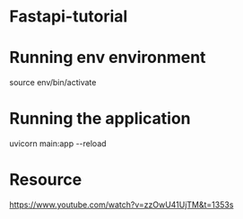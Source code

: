 # Fastapi-tutorial

# Running env environment
source env/bin/activate

# Running the application
uvicorn main:app --reload        

# Resource
https://www.youtube.com/watch?v=zzOwU41UjTM&t=1353s